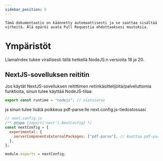 ```yaml
---
sidebar_position: 5
---
```


`Tämä dokumentaatio on käännetty automaattisesti ja se saattaa sisältää virheitä. Älä epäröi avata Pull Requestia ehdottaaksesi muutoksia.`

# Ympäristöt

LlamaIndex tukee virallisesti tällä hetkellä NodeJS:n versioita 18 ja 20.

## NextJS-sovelluksen reititin

Jos käytät NextJS-sovelluksen reitittimen reitinkäsittelijöitä/palveluttomia funktioita, sinun tulee käyttää NodeJS-tilaa:

```js
export const runtime = "nodejs"; // oletusarvo
```

ja sinun tulee lisätä poikkeus pdf-parse:lle next.config.js-tiedostossasi

```js
// next.config.js
/** @type {import('next').NextConfig} */
const nextConfig = {
  experimental: {
    serverComponentsExternalPackages: ["pdf-parse"], // Asettaa pdf-parsen todelliseen NodeJS-tilaan NextJS-sovelluksen reitittimen kanssa
  },
};

module.exports = nextConfig;
```

